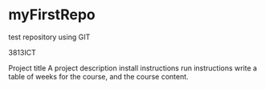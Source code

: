# myFirstRepo
test repository using GIT 
<p>3813ICT</p>
<p>Project title
A project description 
install instructions 
run instructions
write a table of weeks for the course, and the course content.
</p>